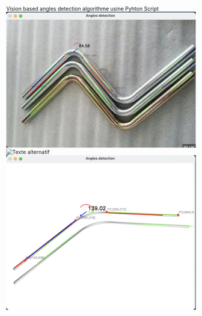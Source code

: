 Vision based angles detection algorithme usine Pyhton Script
![Texte alternatif](images/Photo1.png)
![Texte alternatif](images/Photo2.png)
![Texte alternatif](images/Photo3.png)

